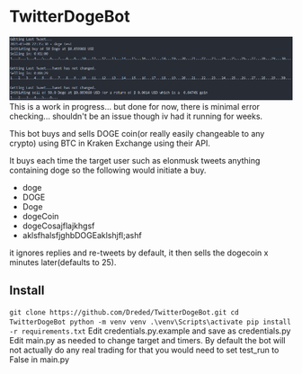 # TwitterDogeBot
![Example_Screenshot](screencap.png?raw=true "Example")
This is a work in progress... but done for now, there is minimal error checking... shouldn't be an issue though iv had it running for weeks.

This bot buys and sells DOGE coin(or really easily changeable to any crypto) using BTC in Kraken Exchange using their API.

It buys each time the target user such as elonmusk tweets anything containing doge so the following would initiate a buy.
* doge
* DOGE
* Doge
* dogeCoin
* dogeCosajflajkhgsf
* aklsfhalsfjghbDOGEaklshjfl;ashf

it ignores replies and re-tweets by default, it then sells the dogecoin x minutes later(defaults to 25).

## Install
`
git clone https://github.com/Dreded/TwitterDogeBot.git
cd TwitterDogeBot
python -m venv venv
.\venv\Scripts\activate
pip install -r requirements.txt
`
Edit credentials.py.example and save as credentials.py
Edit main.py as needed to change target and timers.
By default the bot will not actually do any real trading for that you would need to set test_run to False in main.py